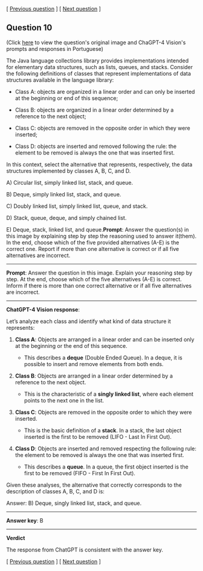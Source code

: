 \[ [Previous question](q09-eng.md) \] \[ [Next question](q11-eng.md) \]

## Question 10 ##

(Click [here](q10-por.md) to view the question's original image and ChaGPT-4 Vision's prompts and responses in Portuguese)

The Java language collections library provides implementations intended for elementary data structures, such as lists, queues, and stacks. Consider the following definitions of classes that represent implementations of data structures available in the language library:

- Class A: objects are organized in a linear order and can only be inserted at the beginning or end of this sequence;

- Class B: objects are organized in a linear order determined by a reference to the next object;

- Class C: objects are removed in the opposite order in which they were inserted;

- Class D: objects are inserted and removed following the rule: the element to be removed is always the one that was inserted first.

In this context, select the alternative that represents, respectively, the data structures implemented by classes A, B, C, and D.

A) Circular list, simply linked list, stack, and queue.

B) Deque, simply linked list, stack, and queue.

C) Doubly linked list, simply linked list, queue, and stack.

D) Stack, queue, deque, and simply chained list.

E) Deque, stack, linked list, and queue.**Prompt**: Answer the question(s) in this image by explaining step by step the reasoning used to answer it(them). In the end, choose which of the five provided alternatives (A-E) is the correct one. Report if more than one alternative is correct or if all five alternatives are incorrect.

---

**Prompt**: Answer the question in this image. Explain your reasoning step by step. At the end, choose which of the five alternatives (A-E) is correct. Inform if there is more than one correct alternative or if all five alternatives are incorrect.

---

**ChatGPT-4 Vision response**: 

Let’s analyze each class and identify what kind of data structure it represents:

1. **Class A**: Objects are arranged in a linear order and can be inserted only at the beginning or the end of this sequence.
   - This describes a **deque** (Double Ended Queue). In a deque, it is possible to insert and remove elements from both ends.

2. **Class B**: Objects are arranged in a linear order determined by a reference to the next object.
   - This is the characteristic of a **singly linked list**, where each element points to the next one in the list.

3. **Class C**: Objects are removed in the opposite order to which they were inserted.
   - This is the basic definition of a **stack**. In a stack, the last object inserted is the first to be removed (LIFO - Last In First Out).

4. **Class D**: Objects are inserted and removed respecting the following rule: the element to be removed is always the one that was inserted first.
   - This describes a **queue**. In a queue, the first object inserted is the first to be removed (FIFO - First In First Out).

Given these analyses, the alternative that correctly corresponds to the description of classes A, B, C, and D is:

Answer: B) Deque, singly linked list, stack, and queue.

---

**Answer key**: B

---

**Verdict**

The response from ChatGPT is consistent with the answer key.


\[ [Previous question](q09-eng.md) \] \[ [Next question](q11-eng.md) \]
